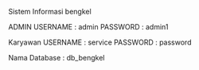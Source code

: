Sistem Informasi bengkel

ADMIN
USERNAME : admin
PASSWORD : admin1

Karyawan
USERNAME : service
PASSWORD : password

Nama Database : db_bengkel